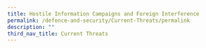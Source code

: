 ```yaml
---
title: Hostile Information Campaigns and Foreign Interference
permalink: /defence-and-security/Current-Threats/permalink
description: ""
third_nav_title: Current Threats
---
```

